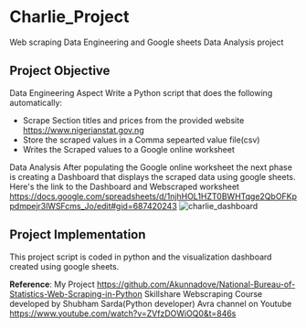 # Charlie_Project
Web scraping Data Engineering and Google sheets Data Analysis project

## Project Objective
Data Engineering Aspect
Write a Python script that does the following automatically:
* Scrape Section titles and prices from the provided website https://www.nigerianstat.gov.ng 
* Store the scraped values in a Comma sepearted value file(csv) 
* Writes the Scraped values to a Google online worksheet 

Data Analysis
After populating the Google online worksheet the next phase is creating a Dashboard that displays the scraped data using google sheets.
Here's the link to the Dashboard and Webscraped worksheet 
https://docs.google.com/spreadsheets/d/1njhHOL1HZT0BWHTqge2QbOFKppdmpejr3lWSFcms_Jo/edit#gid=687420243
![charlie_dashboard](https://user-images.githubusercontent.com/66309302/178146919-6e106cd6-656f-49cc-bd30-13903d568660.PNG)

## Project Implementation
This project script is coded in python and the visualization dashboard created using google sheets.

**Reference**:
My Project https://github.com/Akunnadove/National-Bureau-of-Statistics-Web-Scraping-in-Python
Skillshare Webscraping Course developed by Shubham Sarda(Python developer)
Avra channel on Youtube https://www.youtube.com/watch?v=ZVfzDOWiOQ0&t=846s
